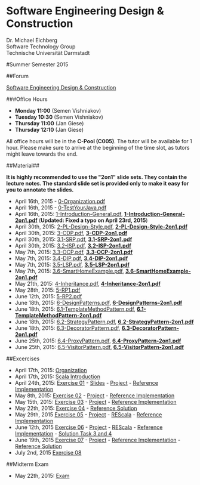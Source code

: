 Software Engineering Design & Construction
===
Dr. Michael Eichberg  
Software Technology Group  
Technische Universität Darmstadt

#Summer Semester 2015

##Forum

[Software Engineering Design & Construction](https://www.fachschaft.informatik.tu-darmstadt.de/forum//viewforum.php?f=234)

###Office Hours
* **Monday 11:00** (Semen Vishniakov)
* **Tuesday 10:30** (Semen Vishniakov)
* **Thursday 11:00** (Jan Giese)
* **Thursday 12:10** (Jan Giese)

All office hours will be in the **C-Pool (C005)**. The tutor will be available for 1 hour.
Please make sure to arrive at the beginning of the time slot, as tutors might leave towards the end.

##Material##

**It is highly recommended to use the "2on1" slide sets. They contain the lecture notes. The standard slide set is provided only to make it easy for you to annotate the slides.**

 * April 16th, 2015 - [0-Organization.pdf](0-Organization.pdf)  
 * April 16th, 2015 - [0-TestYourJava.pdf](0-TestYourJava.pdf)  
 * April 16th, 2015: [1-Introduction-General.pdf](1-Introduction-General.pdf), **[1-Introduction-General-2on1.pdf](1-Introduction-General-2on1.pdf)** (**Updated: Fixed a typo on April 23rd, 2015**)   
 * April 30th, 2015: [2-PL-Design-Style.pdf](2-PL-Design-Style.pdf), **[2-PL-Design-Style-2on1.pdf](2-PL-Design-Style-2on1.pdf)**
 * April 30th, 2015: [3-CDP.pdf](3-CDP.pdf), **[3-CDP-2on1.pdf](3-CDP-2on1.pdf)**  
 * April 30th, 2015: [3.1-SRP.pdf](3.1-SRP.pdf), **[3.1-SRP-2on1.pdf](3.1-SRP-2on1.pdf)**  
 * April 30th, 2015: [3.2-ISP.pdf](3.2-ISP.pdf), **[3.2-ISP-2on1.pdf](3.2-ISP-2on1.pdf)**  
 * May 7th, 2015: [3.3-OCP.pdf](3.3-OCP.pdf), **[3.3-OCP-2on1.pdf](3.3-OCP-2on1.pdf)**  
 * May 7th, 2015: [3.4-DIP.pdf](3.4-DIP.pdf), **[3.4-DIP-2on1.pdf](3.4-DIP-2on1.pdf)**  
 * May 7th, 2015: [3.5-LSP.pdf](3.5-LSP.pdf), **[3.5-LSP-2on1.pdf](3.5-LSP-2on1.pdf)** 
 * May 7th, 2015: [3.6-SmartHomeExample.pdf](3.6-SmartHomeExample.pdf), **[3.6-SmartHomeExample-2on1.pdf](3.6-SmartHomeExample-2on1.pdf)**
 * May 21th, 2015: [4-Inheritance.pdf](4-Inheritance.pdf), **[4-Inheritance-2on1.pdf](4-Inheritance-2on1.pdf)**
 * May 28th, 2015: [5-RP1.pdf](5-RP1.pdf)
 * June 12th, 2015: [5-RP2.pdf](5-RP2.pdf)
 * June 18th, 2015: [6-DesignPatterns.pdf](6-DesignPatterns.pdf), **[6-DesignPatterns-2on1.pdf](6-DesignPatterns-2on1.pdf)**
 * June 18th, 2015: [6.1-TemplateMethodPattern.pdf](6.1-TemplateMethodPattern.pdf), **[6.1-TemplateMethodPattern-2on1.pdf](6.1-TemplateMethodPattern-2on1.pdf)**
 * June 18th, 2015: [6.2-StrategyPattern.pdf](6.2-StrategyPattern.pdf), **[6.2-StrategyPattern-2on1.pdf](6.2-StrategyPattern-2on1.pdf)**
 * June 18th, 2015: [6.3-DecoratorPattern.pdf](6.3-DecoratorPattern.pdf), **[6.3-DecoratorPattern-2on1.pdf](6.3-DecoratorPattern-2on1.pdf)**
 * June 25th, 2015: [6.4-ProxyPattern.pdf](6.4-ProxyPattern.pdf), **[6.4-ProxyPattern-2on1.pdf](6.4-ProxyPattern-2on1.pdf)**
 * June 25th, 2015: [6.5-VisitorPattern.pdf](6.5-VisitorPattern.pdf), **[6.5-VisitorPattern-2on1.pdf](6.5-VisitorPattern-2on1.pdf)**


##Excercises


 * April 17th, 2015: [Organization](Exercises/ex00/orga.pdf)  
 * April 17th, 2015: [Scala Introduction](Exercises/ex00/scala.pdf)  
 * April 24th, 2015: [Exercise 01](Exercises/ex01/ex01.pdf) - [Slides](Exercises/ex01/ex01slides.pdf) - [Project](Exercises/ex01/ex01.zip) - [Reference Implementation](Exercises/ex01/ex01_solution.zip)  
 * May 8th, 2015: [Exercise 02](Exercises/ex02/ex02.pdf) - [Project](Exercises/ex02/ex02.zip) - [Reference Implementation](Exercises/ex02/ex02_solution.zip)
 * May 15th, 2015: [Exercise 03](Exercises/ex03/ex03.pdf) - [Project](Exercises/ex03/ex03.zip) - [Reference Implementation](Exercises/ex03/ex03_solution.zip)  
 * May 22th, 2015: [Exercise 04](Exercises/ex04/ex04.pdf) - [Reference Solution](Exercises/ex04/ex04_solution.pdf) 
 * May 29th, 2015 [Exercise 05](Exercises/ex05/ex05.pdf) - [Project](Exercises/ex05/ex05.zip) - [REScala](http://www.rescala-lang.com) - [Reference Implementation](Exercises/ex05/ex05_solution.zip)
 * June 12th, 2015 [Exercise 06](Exercises/ex06/ex06.pdf) - [Project](Exercises/ex06/ex06.zip) - [REScala](http://www.rescala-lang.com) - [Reference Implementation](Exercises/ex06/ex06_solution.zip) - [Solution Task 3 and 4](Exercises/ex06/Task3andTask4.pdf)
 * June 19th, 2015 [Exercise 07](Exercises/ex07/ex07.pdf) - [Project](Exercises/ex07/ex07.zip) - [Reference Implementation](Exercsises/ex07/ex07_solution.zip) - [Reference Solution](Exercises/ex07/ex07_solution.pdf)
 * July 2nd, 2015 [Exercise 08](Exercises/ex08/ex08.pdf)
 
 
##Midterm Exam
  
 * May 22th, 2015: [Exam](midterm/exam.pdf)
  
 


